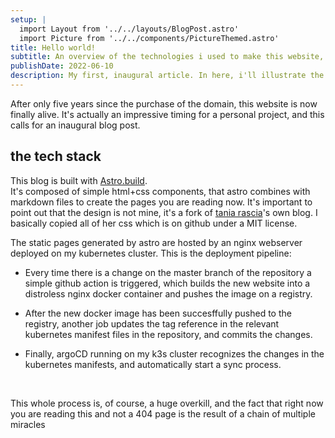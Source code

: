 ```yaml
---
setup: |
  import Layout from '../../layouts/BlogPost.astro'
  import Picture from '../../components/PictureThemed.astro'
title: Hello world!
subtitle: An overview of the technologies i used to make this website, and where i stole the design from
publishDate: 2022-06-10
description: My first, inaugural article. In here, i'll illustrate the technologies i used to make this website, and where i stole the design from
---
```


After only five years since the purchase of the domain, this website is now finally alive.
It's actually an impressive timing for a personal project, and this calls for an inaugural blog post.

## the tech stack

This blog is built with [Astro.build](https://astro.build).<br/>
It's composed of simple html+css components, that astro combines with markdown files to create the pages you are
reading now. 
It's important to point out that the design is not mine, it's a fork of 
<a href="https://github.com/taniarascia/taniarascia.com">tania rascia</a>'s own blog. I basically copied all of her css
which is on github under a MIT license.

The static pages generated by astro are hosted by an nginx webserver deployed  on my kubernetes cluster.
This is the deployment pipeline:

- Every time there is a change on the master branch of the repository a simple github action is triggered,
 which builds the new website into a distroless nginx docker container and pushes the image on a registry.

- After the new docker image has been succesffully pushed to the registry, another job updates the tag reference in the 
relevant kubernetes manifest files in the repository, and commits the changes.

- Finally, argoCD running on my k3s cluster recognizes the changes in the kubernetes manifests, and automatically start a
sync process.

<Picture src="helloworld-generic" alt="a diagram of a CI/CD pipeline involving github actions, a docker registry, argoCD and kubernetes" />



<br/>

This whole process is, of course, a huge overkill, and the fact that right now you are reading this and not a 404
page is the result of a chain of multiple miracles




